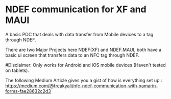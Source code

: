 # NDEF communication for XF and MAUI
A basic POC that deals with data transfer from Mobile devices to a tag through NDEF.

There are two Major Projects here NDEF(XF) and NDEF.MAUI, both have a basic ui screen that transfers data to an NFC tag through NDEF.

#Disclaimer: Only works for Android and iOS mobile devices (Haven't tested on tablets).

The following Medium Article gives you a gist of how is everything set up : https://medium.com/@freakyali/nfc-ndef-communication-with-xamarin-forms-fae28632c2d3
